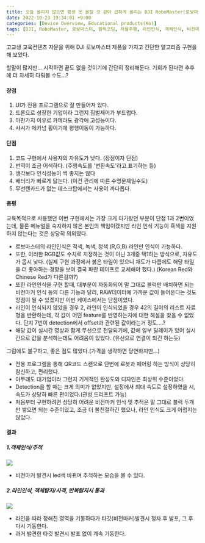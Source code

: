 ```yaml
---
title: 오늘 올리지 않으면 평생 못 올릴 것 같아 급하게 올리는 DJI RoboMaster(로보마스터) 후기
date: 2022-10-23 19:34:01 +9:00
categories: [Device Overview, Educational products(Ko)]
tags: [DJI, RoboMaster, 로보마스터, 블럭코딩, 자율주행, 라인인식, 객체인식, 비전마커, 로봇]
---
```

고교생 교육컨텐츠 자문을 위해 DJI 로보마스터 제품을 가지고 간단한 알고리즘 구현을 해 보았다.

할말이 많지만... 시작하면 끝도 없을 것이기에 간단히 정리해둔다.
기회가 된다면 추후에 더 자세히 다뤄볼 수도...?

 <h4>장점</h4>
 
1. UI가 전용 프로그램으로 잘 만들어져 있다.
2. 드론으로 성장한 기업이라 그런지 짐벌제어가 부드럽다.
3. 마찬가지 이유로 카메라도 광각에 고성능이다.
4. 샤시가 메카넘 휠이기에 평행이동이 가능하다.

<h4>단점</h4>

1. 코드 구현에서 사용자의 자유도가 낮다. (장점이자 단점) 
2. 번역이 조금 어색하다.  (주행속도를 '변환속도'라고 표기하는 등) 
3. 생각보다 인식성능이 썩 좋지는 않다
4. 배터리가 빠르게 닳는다. (이건 관리에 따른 수명문제일수도)
5.  무선랜카드가 없는 데스크탑에서는 사용이 까다롭다.



<h4>총평</h4>
교육목적으로 사용했던 이번 구현에서는 가장 크게 다가왔던 부분이 단점 1과 2번이었는데, 물론 메뉴얼을 숙지하지 않은 본인의 책임이겠지만 라인 인식 기능이 흑색을 지원하지 않는다는 것은 상당히 의외였다.

* 로보마스터의 라인인식은 적색, 녹색, 청색 (R,G,B) 라인만 인식이 가능하다.
* 또한, 이러한 RGB값도 수치로 지정하는 것이 아닌 3개중 택1하는 방식으로, 자유도가 몹시 낮다. (실제 구현 과정에서 붉은 타일이 있으니 채도가 다름에도 해당 타일을 더 좋아하는 경향을 보여 결국 파란 테이프로 교체해야 했다.) (Korean Red와 Chinese Red가 다른걸까?)
* 또한 라인인식을 구현 할때, 대부분이 자동화되어 말 그대로 블럭만 배치하면 되는 비전마커 인식 등의 다른 기능과 달리, RAW데이터에 가까운 값이 들어온다는 것도 장점이 될 수 있겠지만 이번 케이스에서는 단점이었다.
* 라인이 인식되지 않았을 경우 2, 라인이 인식되었을 경우 42의 길이의 리스트 자료형을 반환하는데, 각 값이 어떤 feature를 반영하는지에 대한 해설을 찾을 수 없었다. 단지 7번이 detection에서 offset과 관련된 값이라는거 정도....?
* 해당 값이 실시간 영상과 함게 무선으로 전달되기에, 값에 일부 딜레이가 있어 실시간으로 값을 분석하는데도 어려움이 있었다. (유선으로 연결이 되긴 하는듯)




그럼에도 불구하고, 좋은 점도 많았다.(가격을 생각하면 당연하지만...)

* 전용 프로그램을 통해 QR코드 스캔으로 단번에 로봇과 페어링 하는 방식이 상당히 참신하고, 편리했다.
* 아무래도 대기업이라 그런지 기계적인 완성도와 디자인은 최상위 수준이었다.
* Detection을 할 때는 크게 의미가 없었지만, 설정에서 최대 속도로 설정하였을 시, 속도가 상당히 빠른 편이었다.(관성 드리프트 가능)
* 처음부터 구현하려면 상당히 어려운 비전마커 인식 및 추적은 말 그대로 블럭 두개만 쌓으면 되는 수준이었고, 조금 더 불친절하긴 했으나, 라인 인식도 크게 어렵지는 않았다.

<h4>결과</h4>

<h5>1.객체인식/추적</h5>
<img src="/assets/img/Robo_Master/1.gif">
<br>

* 비전마커 발견시 led색 바뀌며 추적하는 모습을 볼 수 있다.

<h5>2.라인인식, 객체탐지/사격, 반복탐지시 통과</h5>
<img src="/assets/img/Robo_Master/2.gif">
<br>

* 라인을 따라 정해진 영역을 기동하다가 타깃(비전마커)발견시 정차 후 발포, 그 후 다시 기동한다.
* 과거 발견한 타깃 발견시 발포 없이 계속 기동한다.
